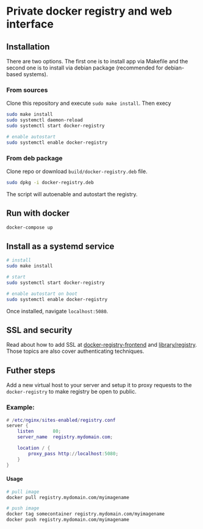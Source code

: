 # Private docker registry and web interface

## Installation
There are two options. The first one is to install app via Makefile
and the second one is to install via debian package (recommended for debian-based systems).

### From sources
Clone this repository and execute `sudo make install`. Then execy
```bash
sudo make install
sudo systemctl daemon-reload
sudo systemctl start docker-registry

# enable autostart
sudo systemctl enable docker-registry
```

### From deb package
Clone repo or download `build/docker-registry.deb` file.
```bash
sudo dpkg -i docker-registry.deb
```
The script will autoenable and autostart the registry.

## Run with docker
```bash
docker-compose up
```

## Install as a systemd service
```bash
# install
sudo make install

# start
sudo systemctl start docker-registry

# enable autostart on boot
sudo systemctl enable docker-registry
```

Once installed, navigate `localhost:5080`.

## SSL and security
Read about how to add SSL at [docker-registry-frontend](https://hub.docker.com/r/konradkleine/docker-registry-frontend/) and [library/registry](https://hub.docker.com/_/registry/).
Those topics are also cover authenticating techniques.

## Futher steps
Add a new virtual host to your server and setup it to proxy requests to the `docker-registry`
to make registry be open to public.

### Example:
```lua
# /etc/nginx/sites-enabled/registry.conf
server {
    listen       80;
    server_name  registry.mydomain.com;

    location / {
        proxy_pass http://localhost:5080;
    }
}
```

#### Usage
```bash
# pull image
docker pull registry.mydomain.com/myimagename

# push image
docker tag somecontainer registry.mydomain.com/myimagename
docker push registry.mydomain.com/myimagename
```

